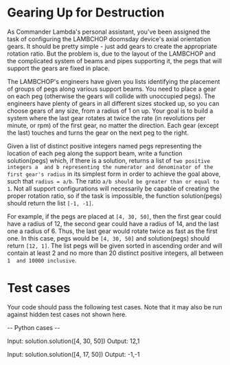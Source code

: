 Gearing Up for Destruction
==========================
As Commander Lambda's personal assistant, you've been assigned the task of 
configuring the LAMBCHOP doomsday device's axial orientation gears. It 
should be pretty simple - just add gears to create the appropriate rotation
 ratio. But the problem is, due to the layout of the LAMBCHOP and the 
 complicated system of beams and pipes supporting it, the pegs that will 
 support the gears are fixed in place.
>
The LAMBCHOP's engineers have given you lists identifying the placement of 
groups of pegs along various support beams. You need to place a gear on 
each peg (otherwise the gears will collide with unoccupied pegs). The 
engineers have plenty of gears in all different sizes stocked up, so you 
can choose gears of any size, from a radius of 1 on up. Your goal is to 
build a system where the last gear rotates at twice the rate (in revolutions
 per minute, or rpm) of the first gear, no matter the direction. Each gear 
 (except the last) touches and turns the gear on the next peg to the right.

Given a list of distinct positive integers named pegs representing the 
location of each peg along the support beam, write a function solution(pegs) 
which, if there is a solution, returns a list of ```two positive integers a 
and b representing the numerator and denominator of the first gear's radius``` 
in its simplest form in order to achieve the goal above, such that 
```radius = a/b```. The ratio ```a/b should be greater than or equal to 1```. Not
 all support configurations will necessarily be capable of creating the 
 proper rotation ratio, so if the task is impossible, the function 
 solution(pegs) should return the list ```[-1, -1]```.
 
For example, if the pegs are placed at ```[4, 30, 50]```, then the 
first gear could have a radius of 12, the second gear could have a radius 
of 14, and the last one a radius of 6. Thus, the last gear would rotate 
twice as fast as the first one. In this case, pegs would be ```[4, 30, 50]``` 
and solution(pegs) should return ```[12, 1]```.
The list pegs will be given sorted in ascending order and will contain 
at least 2 and no more than 20 distinct positive integers, all between ```1 
and 10000 inclusive```.

Test cases
==========

Your code should pass the following test cases.
Note that it may also be run against hidden test cases not shown here.

-- Python cases --

Input: solution.solution([4, 30, 50])
Output: 12,1

Input: solution.solution([4, 17, 50])
Output: -1,-1